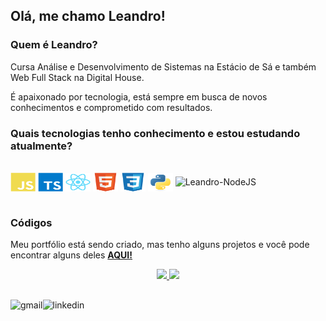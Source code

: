 ## Olá, me chamo Leandro! ##

### Quem é Leandro?

<p>Cursa Análise e Desenvolvimento de Sistemas na Estácio de Sá e também Web Full Stack na Digital House.</p> 
<p>É apaixonado por tecnologia, está sempre em busca de novos conhecimentos e comprometido com resultados.
</p>







### Quais tecnologias tenho conhecimento e estou estudando atualmente?
<div display="block"><br>


<img align="center" alt="Leandro-Js" height="30" width="40" src="https://raw.githubusercontent.com/devicons/devicon/master/icons/javascript/javascript-plain.svg">

<img align="center" alt="Leandro-Ts" height="30" width="40" src="https://raw.githubusercontent.com/devicons/devicon/master/icons/typescript/typescript-plain.svg">

<img align="center" alt="Leandro-React" height="30" width="40" src="https://raw.githubusercontent.com/devicons/devicon/master/icons/react/react-original.svg">

<img align="center" alt="Leandro-HTML" height="30" width="40" src="https://raw.githubusercontent.com/devicons/devicon/master/icons/html5/html5-original.svg">

<img align="center" alt="Leandro-CSS" height="30" width="40" src="https://raw.githubusercontent.com/devicons/devicon/master/icons/css3/css3-original.svg">

<img align="center" alt="Leandro-Python" height="30" width="40" src="https://raw.githubusercontent.com/devicons/devicon/master/icons/python/python-original.svg">

<img align="center" alt="Leandro-NodeJS" height="30" width="40" src="https://cdn.jsdelivr.net/gh/devicons/devicon/icons/nodejs/nodejs-plain.svg">

</div>


<br>






### Códigos
<p>Meu portfólio está sendo criado, mas tenho alguns projetos e você pode encontrar alguns deles <a href="https://github.com/uleandrosobrals?tab=repositories"><strong>AQUI!</strong></a> </p>

<div align="center">

<a href="https://github.com/uleandrosobrals">

<img height="180em" src="https://github-readme-stats.vercel.app/api?username=uleandrosobrals&show_icons=true&theme=dracula&include_all_commits=true&count_private=true"/>

<img height="180em" src="https://github-readme-stats.vercel.app/api/top-langs/?username=uleandrosobrals&layout=compact&langs_count=7&theme=dracula"/>

</div>




##



<div>
<a href='mailto:leosobral.dev@gmail.com?subject=Oi%20Iago'>
	<img align="left" src='https://img.shields.io/badge/Gmail-D14836?style=for-the-badge&logo=gmail&logoColor=white' alt='gmail' />
</a>
<a href='https://www.linkedin.com/in/ulss/'>
	<img align="left" src='https://img.shields.io/badge/LinkedIn-0077B5?style=for-the-badge&logo=linkedin&logoColor=white' alt='linkedin' />
</a>
</div>
